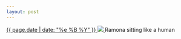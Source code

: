 ```yaml
---
layout: post
---
```


<p>
  <a href="/495">
    <time>{{ page.date | date: "%e %B %Y" }}</time>
    <img src="{{ site.assets_url }}/495.jpg">
  </a>
  Ramona sitting like a human
</p>
